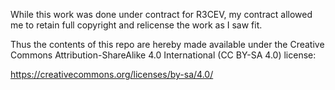 While this work was done under contract for R3CEV, my contract allowed me to
retain full copyright and relicense the work as I saw fit.

Thus the contents of this repo are hereby made available under the Creative
Commons Attribution-ShareAlike 4.0 International (CC BY-SA 4.0) license:

https://creativecommons.org/licenses/by-sa/4.0/
